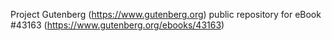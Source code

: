 Project Gutenberg (https://www.gutenberg.org) public repository for eBook #43163 (https://www.gutenberg.org/ebooks/43163)
